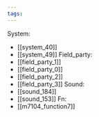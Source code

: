 ```yaml
---
tags:
---
```

System:
- [[system_40]]
- [[system_49]]
Field_party:
- [[field_party_1]]
- [[field_party_0]]
- [[field_party_2]]
- [[field_party_3]]
Sound:
- [[sound_184]]
- [[sound_153]]
Fn:
- [[m7104_function7]]
